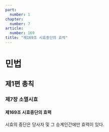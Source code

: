 ```yaml
---
part:
  number: 1
chapter:
  number: 7
article:
  number: 169
title: "제169조 시효중단의 효력"
---
```

# 민법

## 제1편 총칙

### 제7장 소멸시효

#### 제169조 시효중단의 효력

시효의 중단은 당사자 및 그 승계인간에만 효력이 있다.
